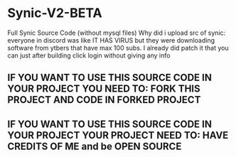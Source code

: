 # Synic-V2-BETA
Full Synic Source Code (without mysql files)
Why did i upload src of synic: everyone in discord was like IT HAS VIRUS but they were downloading software from ytbers that have max 100 subs.
I already did patch it that you can just after building click login without giving any info
## IF YOU WANT TO USE THIS SOURCE CODE IN YOUR PROJECT YOU NEED TO: FORK THIS PROJECT AND CODE IN FORKED PROJECT
## IF YOU WANT TO USE THIS SOURCE CODE IN YOUR PROJECT YOUR PROJECT NEED TO: HAVE CREDITS OF ME and be OPEN SOURCE
